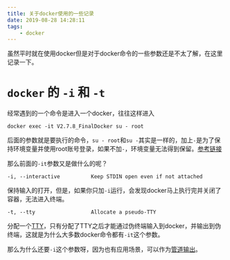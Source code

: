 ```yaml
---
title: 关于docker使用的一些记录
date: 2019-08-28 14:28:11
tags:
    - docker
---
```

虽然平时就在使用docker但是对于docker命令的一些参数还是不太了解，在这里记录一下。

# `docker` 的 `-i` 和 `-t`
经常遇到的一个命令是进入一个docker，往往这样进入

```
docker exec -it V2.7.8_FinalDocker su - root
```

后面的参数就是要执行的命令，`su - root`和`su -`其实是一样的，加上`-`是为了保持环境变量并使用root账号登录，如果不加`-`，环境变量无法得到保留。[参考链接](https://linux.cn/article-8404-1.html)

那么前面的`-it`参数又是做什么的呢？

```
-i, --interactive          Keep STDIN open even if not attached
```
保持输入的打开，但是，如果你只加`-i`运行，会发现docker马上执行完并关闭了容器，无法进入终端。

```
-t, --tty                  Allocate a pseudo-TTY
```
分配一个[TTY](https://unix.stackexchange.com/questions/21147/what-are-pseudo-terminals-pty-tty)，只有分配了TTY之后才能通过伪终端输入到docker，并输出到伪终端，这就是为什么大多数docker命令都有`-it`这个参数。

那么为什么还要`-i`这个参数呀，因为也有应用场景，可以作为[管道输出](https://stackoverflow.com/questions/35459652/when-would-i-use-interactive-without-tty-in-a-docker-container)。


